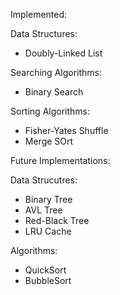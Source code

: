 Implemented:

Data Structures:
* Doubly-Linked List

Searching Algorithms:
* Binary Search

Sorting Algorithms:
* Fisher-Yates Shuffle
* Merge SOrt

Future Implementations:

Data Strucutres:
* Binary Tree
* AVL Tree
* Red-Black Tree
* LRU Cache

Algorithms:
* QuickSort
* BubbleSort